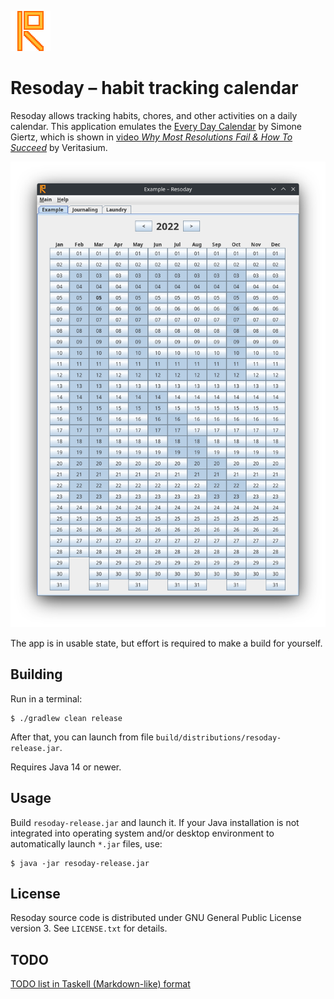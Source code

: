 ![Resoday icon](src/main/resources/dev/andrybak/resoday/gui/resoday-icon.png)

Resoday – habit tracking calendar
=================================

Resoday allows tracking habits, chores, and other activities on a daily
calendar. This application emulates the [Every Day Calendar][Simone] by Simone
Giertz, which is shown in [video _Why Most Resolutions Fail &amp; How To
Succeed_][Veritasium] by Veritasium.

![Resoday screenshot](screenshot.png)

The app is in usable state, but effort is required to make a build for yourself.

Building
--------

Run in a terminal:

    $ ./gradlew clean release

After that, you can launch from file `build/distributions/resoday-release.jar`.

Requires Java 14 or newer.

Usage
-----

Build `resoday-release.jar` and launch it.  If your Java installation is not
integrated into operating system and/or desktop environment to automatically
launch `*.jar` files, use:

    $ java -jar resoday-release.jar

License
-------

Resoday source code is distributed under GNU General Public License version 3.
See `LICENSE.txt` for details.

TODO
----
[TODO list in Taskell (Markdown-like) format][TODO]

[Simone]: http://www.simonegiertz.com/every-day-calendar
[Veritasium]: https://www.youtube.com/watch?v=Pm9CQn07OjU&t=4m26s
[TODO]: https://github.com/rybak/resoday/blob/todo/TODO.md
